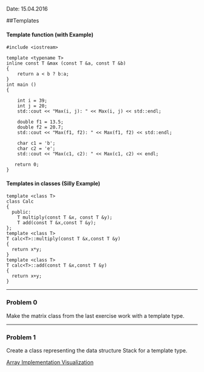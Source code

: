 Date: 15.04.2016

##Templates  

#### Template function (with Example) 

```
#include <iostream>

template <typename T>
inline const T &max (const T &a, const T &b) 
{ 
    return a < b ? b:a; 
} 
int main ()
{
 
    int i = 39;
    int j = 20;
    std::cout << "Max(i, j): " << Max(i, j) << std::endl; 

    double f1 = 13.5; 
    double f2 = 20.7; 
    std::cout << "Max(f1, f2): " << Max(f1, f2) << std::endl; 

    char c1 = 'b'; 
    char c2 = 'e'; 
    std::cout << "Max(c1, c2): " << Max(c1, c2) << endl; 

   return 0;
}
```

#### Templates in classes  (Silly Example)
```
template <class T> 
class Calc
{
  public:
    T multiply(const T &x, const T &y);
    T add(const T &x,const T &y);
};
template <class T> 
T calc<T>::multiply(const T &x,const T &y)
{
  return x*y;
}
template <class T> 
T calc<T>::add(const T &x,const T &y)
{
  return x+y;
}
```
---

### Problem 0

Make the matrix class from the last exercise work with a template type.

---

### Problem 1

Create a class representing the data structure Stack for a template type.  

[Array Implementation Visualization](https://www.cs.usfca.edu/~galles/visualization/StackArray.html)
